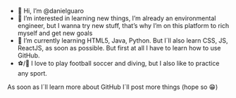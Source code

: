 - 👋 Hi, I’m @danielguaro
- 👀 I’m interested in learning new things, I’m already an environmental engineer, but I wanna try new stuff, that’s why I’m on this platform to rich myself and get new goals
- 🌱 I’m currently learning HTML5, Java, Python. But I´ll also learn CSS, JS, ReactJS, as soon as possible. 
      But first at all I have to learn how to use GitHub.
- ⚽/🥽 I love to play football soccer and diving, but I also like to practice any sport.

 As soon as I´ll learn more about GitHub I´ll post more things (hope so 😁)

<!---
danielguaro/danielguaro is a ✨ special ✨ repository because its `README.md` (this file) appears on your GitHub profile.
You can click the Preview link to take a look at your changes.
--->
